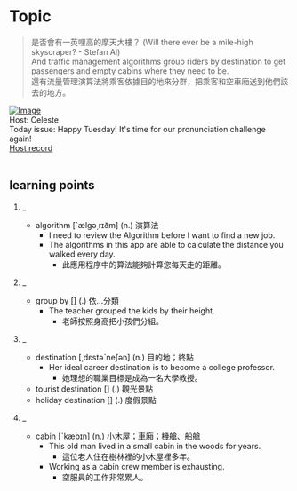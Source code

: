 # Topic

> 是否會有一英哩高的摩天大樓？ (Will there ever be a mile-high skyscraper? - Stefan Al) <br>
> And traffic management algorithms group riders by destination to get passengers and empty cabins where they need to be. <br>
> 還有流量管理演算法將乘客依據目的地來分群，把乘客和空車廂送到他們該去的地方。 <br>

[![Image](https://cdn.voicetube.com/assets/thumbnails/kF54-camgCg.jpg)](https://www.youtube.com/embed/kF54-camgCg?rel=0&showinfo=0&cc_load_policy=0&controls=1&autoplay=1&iv_load_policy=3&playsinline=1&wmode=transparent&start=248&end=269&enablejsapi=1&origin=https://tw.voicetube.com&widgetid=1)<br>
Host: Celeste
<br>Today issue: Happy Tuesday! It's time for our pronunciation challenge again!
<br>
[Host record](https://cdn.voicetube.com/tmp/everyday_records/celeste.chen/2813.mp3)
<br><br>
## learning points
1. _
	* algorithm [ˋælgə͵rɪðm] (n.) 演算法
		- I need to review the Algorithm before I want to find a new job.
		- The algorithms in this app are able to calculate the distance you walked every day.
			+ 此應用程序中的算法能夠計算您每天走的距離。

2. _
	* group by  [] (.) 依...分類
		- The teacher grouped the kids by their height.
			+ 老師按照身高把小孩們分組。

3. _
	* destination [͵dɛstəˋneʃən] (n.) 目的地；終點
		- Her ideal career destination is to become a college professor.
			+ 她理想的職業目標是成為一名大學教授。
	* tourist destination [] (.) 觀光景點
	* holiday destination [] (.) 度假景點

4. _
	* cabin [ˋkæbɪn] (n.) 小木屋；車廂；機艙、船艙
		- This old man lived in a small cabin in the woods for years.
			+ 這位老人住在樹林裡的小木屋裡多年。
		- Working as a cabin crew member is exhausting.
			+ 空服員的工作非常累人。

